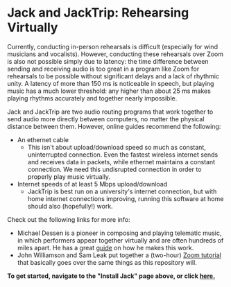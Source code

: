 # Jack and JackTrip: Rehearsing Virtually

Currently, conducting in-person rehearsals is difficult (especially for wind musicians and vocalists). However, conducting these rehearsals over Zoom is also not possible simply due to latency: the time difference between sending and receiving audio is too great in a program like Zoom for rehearsals to be possible without significant delays and a lack of rhythmic unity. A latency of more than 150 ms is noticeable in speech, but playing music has a much lower threshold: any higher than about 25 ms makes playing rhythms accurately and together nearly impossible.

Jack and JackTrip are two audio routing programs that work together to send audio more directly between computers, no matter the physical distance between them. However, online guides recommend the following:
- An ethernet cable
   - This isn't about upload/download speed so much as constant, uninterrupted connection. Even the fastest wireless internet sends and receives data in packets, while ethernet maintains a constant connection. We need this undisrupted connection in order to properly play music virtually.
- Internet speeds of at least 5 Mbps upload/download
   - JackTrip is best run on a university's internet connection, but with home internet connections improving, running this software at home should also (hopefully!) work.

Check out the following links for more info:
- Michael Dessen is a pioneer in composing and playing telematic music, in which performers appear together virtually and are often hundreds of miles apart. He has a great [guide](https://mdessen.com/portfolio/networked-music-performance-resources/) on how he makes this work.
- John Williamson and Sam Leak put together a (two-hour) [Zoom tutorial](https://www.youtube.com/watch?v=-dWTZTv7bUY&feature=emb_rel_pause) that basically goes over the same things as this repository will.

__To get started, navigate to the "Install Jack" page above, or click [here.](https://github.com/lucylangenb/jacktrip/blob/master/installjack.md#installing-jack)__
